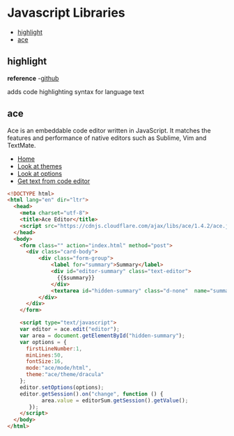 # Javascript Libraries

- [highlight][highlight]
- [ace][ace]

[ace]:#ace
[highlight]:#highlight
[home]:#javascript-libraries

## highlight

**reference**
-[github](https://github.com/highlightjs/highlight.js)


adds code highlighting syntax for language text

## ace

Ace is an embeddable code editor written in JavaScript. It matches the features and performance of native editors such as Sublime, Vim and TextMate.

- [Home](https://ace.c9.io/#nav=embedding&api=editor)
- [Look at themes](https://ace.c9.io/tool/mode_creator.html)
- [Look at options](https://github.com/ajaxorg/ace/wiki/Configuring-Ace)
- [Get text from code editor](https://stackoverflow.com/questions/8963855/how-do-i-get-value-from-ace-editor)

```html
<!DOCTYPE html>
<html lang="en" dir="ltr">
  <head>
    <meta charset="utf-8">
    <title>Ace Editor</title>
    <script src="https://cdnjs.cloudflare.com/ajax/libs/ace/1.4.2/ace.js"></script>
  </head>
  <body>
    <form class="" action="index.html" method="post">
      <div class="card-body">
          <div class="form-group">
              <label for="summary">Summary</label>
              <div id="editor-summary" class="text-editor">
                {{$summary}}
              </div>
              <textarea id="hidden-summary" class="d-none"  name="summary" rows="8" cols="80">{{$summary}}</textarea>
          </div>
      </div>
    </form>

    <script type="text/javascript">
    var editor = ace.edit("editor");
    var area = document.getElementById("hidden-summary");
    var options = {
      firstLineNumber:1,
      minLines:50,
      fontSize:16,
      mode:"ace/mode/html",
      theme:"ace/theme/dracula"
    };
    editor.setOptions(options);
    editor.getSession().on("change", function () {
           area.value = editorSum.getSession().getValue();
       });
    </script>
  </body>
</html>

```
